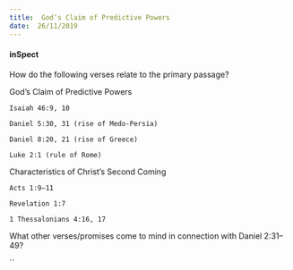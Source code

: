 ```yaml
---
title:  God’s Claim of Predictive Powers
date:  26/11/2019
---
```


#### inSpect

How do the following verses relate to the primary passage?

God’s Claim of Predictive Powers

`Isaiah 46:9, 10`

`Daniel 5:30, 31 (rise of Medo-Persia)`

`Daniel 8:20, 21 (rise of Greece)`

`Luke 2:1 (rule of Rome)`

Characteristics of Christ’s Second Coming

`Acts 1:9–11`

`Revelation 1:7`

`1 Thessalonians 4:16, 17`

What other verses/promises come to mind in connection with Daniel 2:31–49?

``